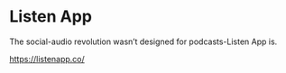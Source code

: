 # Listen App
The social-audio revolution wasn’t designed for podcasts-Listen App is.

https://listenapp.co/
